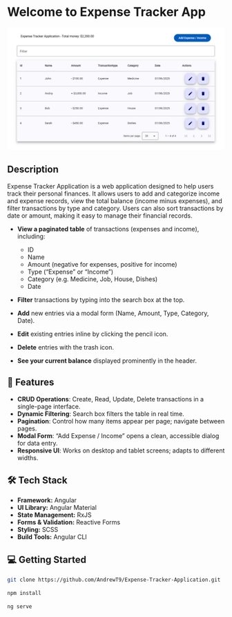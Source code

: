 # Welcome to Expense Tracker App

![alt text](image.png)

## Description

Expense Tracker Application is a web application designed to help users track their personal finances. It allows users
to add and categorize income and expense records, view the total balance (income minus expenses), and filter
transactions by type and category. Users can also sort transactions by date or amount, making it easy to manage their
financial records.

- **View a paginated table** of transactions (expenses and income), including:

  - ID
  - Name
  - Amount (negative for expenses, positive for income)
  - Type (“Expense” or “Income”)
  - Category (e.g. Medicine, Job, House, Dishes)
  - Date

- **Filter** transactions by typing into the search box at the top.
- **Add** new entries via a modal form (Name, Amount, Type, Category, Date).
- **Edit** existing entries inline by clicking the pencil icon.
- **Delete** entries with the trash icon.
- **See your current balance** displayed prominently in the header.

## 🚀 Features

- **CRUD Operations**: Create, Read, Update, Delete transactions in a single-page interface.
- **Dynamic Filtering**: Search box filters the table in real time.
- **Pagination**: Control how many items appear per page; navigate between pages.
- **Modal Form**: “Add Expense / Income” opens a clean, accessible dialog for data entry.
- **Responsive UI**: Works on desktop and tablet screens; adapts to different widths.

## 🛠 Tech Stack

- **Framework:** Angular
- **UI Library:** Angular Material
- **State Management:** RxJS
- **Forms & Validation:** Reactive Forms
- **Styling:** SCSS
- **Build Tools:** Angular CLI

## 💻 Getting Started

```bash
git clone https://github.com/AndrewT9/Expense-Tracker-Application.git
```

```bash
npm install
```

```bash
ng serve
```
